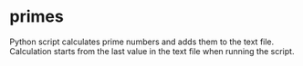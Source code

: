 # primes
Python script calculates prime numbers and adds them to the text file.
Calculation starts from the last value in the text file when running the script.

